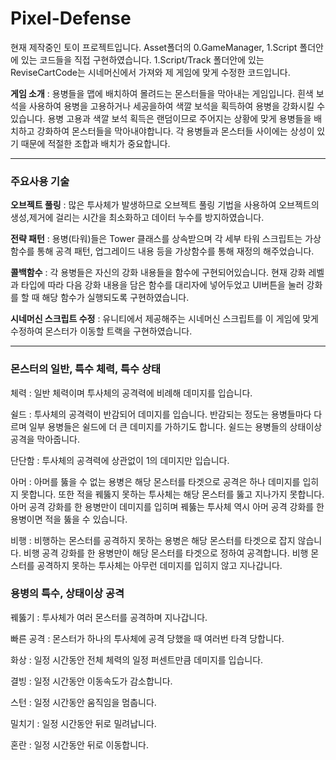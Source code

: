 # Pixel-Defense

현재 제작중인 토이 프로젝트입니다.
Asset폴더의 0.GameManager, 1.Script 폴더안에 있는 코드들을 직접 구현하였습니다. 1.Script/Track 폴더안에 있는 ReviseCartCode는 시네머신에서 가져와 제 게임에 맞게 수정한 코드입니다.

**게임 소개** : 용병들을 맵에 배치하여 몰려드는 몬스터들을 막아내는 게임입니다. 흰색 보석을 사용하여 용병을 고용하거나 세공을하여 색깔 보석을 획득하여 용병을 강화시킬 수 있습니다.
용병 고용과 색깔 보석 획득은 랜덤이므로 주어지는 상황에 맞게 용병들을 배치하고 강화하여 몬스터들을 막아내야합니다. 각 용병들과 몬스터들 사이에는 상성이 있기 때문에 적절한 조합과
배치가 중요합니다.

---
### 주요사용 기술
**오브젝트 풀링** : 많은 투사체가 발생하므로 오브젝트 풀링 기법을 사용하여 오브젝트의 생성,제거에 걸리는 시간을 최소화하고 데이터 누수를 방지하였습니다.

**전략 패턴** : 용병(타워)들은 Tower 클래스를 상속받으며 각 세부 타워 스크립트는 가상함수를 통해 공격 패턴, 업그레이드 내용 등을 가상함수를 통해 재정의 해주었습니다. 

**콜백함수** : 각 용병들은 자신의 강화 내용들을 함수에 구현되어있습니다. 현재 강화 레벨과 타입에 따라 다음 강화 내용을 담은 함수를 대리자에 넣어두었고 UI버튼을 눌러 강화를 할 때 
           해당 함수가 실행되도록 구현하였습니다.

**시네머신 스크립트 수정** : 유니티에서 제공해주는 시네머신 스크립트를 이 게임에 맞게 수정하여 몬스터가 이동할 트랙을 구현하였습니다.

---

### 몬스터의 일반, 특수 체력, 특수 상태
체력 : 일반 체력이며 투사체의 공격력에 비례해 데미지를 입습니다.

쉴드 : 투사체의 공격력이 반감되어 데미지를 입습니다. 반감되는 정도는 용병들마다 다르며 일부 용병들은 쉴드에 더 큰 데미지를 가하기도 합니다.
쉴드는 용병들의 상태이상 공격을 막아줍니다.

단단함 : 투사체의 공격력에 상관없이 1의 데미지만 입습니다.

아머 : 아머를 뚫을 수 없는 용병은 해당 몬스터를 타겟으로 공격은 하나 데미지를 입히지 못합니다. 또한 적을 꿰뚫지 못하는 투사체는 해당 몬스터를 뚫고 지나가지 못합니다.
아머 공격 강화를 한 용병만이 데미지를 입히며 꿰뚫는 투사체 역시 아머 공격 강화를 한 용병이면 적을 뚫을 수 있습니다.


비행 : 비행하는 몬스터를 공격하지 못하는 용병은 해당 몬스터를 타겟으로 잡지 않습니다. 비행 공격 강화를 한 용병만이 해당 몬스터를 타겟으로 정하여 공격합니다.
비행 몬스터를 공격하지 못하는 투사체는 아무런 데미지를 입히지 않고 지나갑니다.

### 용병의 특수, 상태이상 공격
꿰뚫기 : 투사체가 여러 몬스터를 공격하며 지나갑니다.

빠른 공격 : 몬스터가 하나의 투사체에 공격 당했을 때 여러번 타격 당합니다.

화상 : 일정 시간동안 전체 체력의 일정 퍼센트만큼 데미지를 입습니다.

결빙 : 일정 시간동안 이동속도가 감소합니다.

스턴 : 일정 시간동안 움직임을 멈춥니다.

밀치기 : 일정 시간동안 뒤로 밀려납니다.

혼란 : 일정 시간동안 뒤로 이동합니다.












